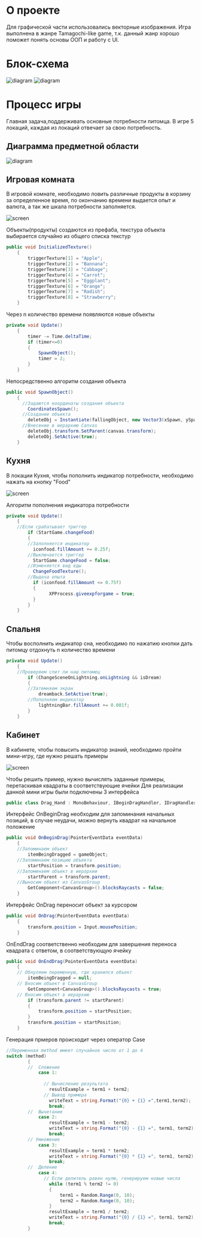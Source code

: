 # О проекте
Для графической части использовались векторные изображения. Игра выполнена в жанре Tamagochi-like game, т.к. данный жанр хорошо поможет понять основы ООП и работу с UI.
# Блок-схема
![diagram](https://sun9-14.userapi.com/0pFuDu1FtqGWuv2G2Uz0gSdQBuMTe6t56MIbLw/BAr5MleKeuc.jpg)
![diagram](https://sun9-45.userapi.com/8DTBpiajKP09Dwb3MivyXpRrDKYA4YmKioZbLA/VYiuLODGk6o.jpg)
# Процесс игры
Главная задача,поддерживать основные потребности питомца. В игре 5 локаций, каждая из локаций отвечает за свою потребность.
## Диаграмма предметной области
![diagram](https://sun9-16.userapi.com/t23h4Vc012vXI6xLIPr4LOHkddYtQwNgDgDTdw/BK_Q3INksvg.jpg)
## Игровая комната
В игровой комнате, необходимо ловить различные продукты в корзину за определенное время, по окончанию времени выдается опыт и валюта, а так же шкала потребности заполняется.

![screen](https://sun9-58.userapi.com/Ecjzq4pE72u-Iw92rNL6B8RnOWNRLmPyRD_ueg/E4Z5ws1dMbs.jpg)

Объекты(продукты) создаются из префаба, текстура объекта выбирается случайно из общего списка текстур
```csharp
public void InitializedTexture()
    {
        triggerTexture[1] = "Apple";
        triggerTexture[2] = "Bannana";
        triggerTexture[3] = "Cabbage";
        triggerTexture[4] = "Carrot";
        triggerTexture[5] = "Eggplant";
        triggerTexture[6] = "Orange";
        triggerTexture[7] = "Radish";
        triggerTexture[8] = "Strawberry";
    }
```
Через n количество времени появляются новые объекты
```csharp
private void Update()
    {
        timer -= Time.deltaTime;
        if (timer<=0)
        {
            SpawnObject();
            timer = 2;
        }
    }
```
Непосредственно алгоритм создания объекта
```csharp
public void SpawnObject()
    {
      //Задаются координаты создания объекта
        CoordinatesSpawn();
      //Создание объекта
        deleteObj = Instantiate(fallingObject, new Vector3(xSpawn, ySpawn, zSpawn), Quaternion.identity);
      //Внесение в иерархию Canvas  
        deleteObj.transform.SetParent(canvas.transform);
        deleteObj.SetActive(true);
    }
```
## Кухня
В локации Кухня, чтобы пополнить индикатор потребности, необходимо нажать на кнопку "Food"

![screen](https://sun9-47.userapi.com/ncPMomGdLG0qIZB-szR0KIfpQtyRr5_Y4vRolg/PLBX-yr0hIA.jpg)

Алгоритм пополнения индикатора потребности
```csharp
private void Update()
    {
    //Если срабатывает триггер
        if (StartGame.changeFood)
        {
        //Заполняется индикатор
          iconfood.fillAmount += 0.25f;
        //Выключается триггер
          StartGame.changeFood = false;
        //Изменяется вид еды
          ChangeFoodTexture();
        //Выдача опыта
          if (iconfood.fillAmount <= 0.75f)
          {
                XPProcess.giveexpforgame = true;
          }
        }
    }
```
## Спальня
Чтобы восполнить индикатор сна, необходимо по нажатию кнопки дать питомцу отдохнуть n количество времени
```csharp
private void Update()
    {
    //Проверяем спит ли наш питомец
        if (ChangeSceneOnLightning.onLightning && isDream)
        {
        //Затемняем экран
            dreamback.SetActive(true);
        //Пополняем индикатор
            lightningBar.fillAmount += 0.001f;
        }
    }
```
## Кабинет
В кабинете, чтобы повысить индикатор знаний, необходимо пройти мини-игру, где нужно решать примеры

![screen](https://sun9-51.userapi.com/72pdRXrmsERwIjdEi4RvVR6flFqHmUHS6ZEM6g/6mfyWvSudQ0.jpg)

Чтобы решить пример, нужно вычислять заданные примеры, перетаскивая квадраты в соответствующие ячейки
Для реализации данной мини игры были подключены 3 интерфейса
```csharp
public class Drag_Hand : MonoBehaviour, IBeginDragHandler, IDragHandler, IEndDragHandler
```
Интерфейс OnBeginDrag необходим для запоминания начальных позиций, в случае неудачи, можно вернуть квадрат на начальное положение
```csharp
public void OnBeginDrag(PointerEventData eventData)
    {
    //Запоминаем объект
        itemBeingDragged = gameObject;
    //Запоминаем позицию объекта
        startPosition = transform.position;
    //Запоминаем объект в иерархии
        startParent = transform.parent;
    //Выносим объект из CanvasGroup
        GetComponent<CanvasGroup>().blocksRaycasts = false;
    }
```
Интерфейс OnDrag переносит объект за курсором
```csharp
public void OnDrag(PointerEventData eventData)
    {
        transform.position = Input.mousePosition;
    }
```
OnEndDrag соответственно необходим для завершения переноса квадрата с ответом, в соответствующую ячейку
```csharp
public void OnEndDrag(PointerEventData eventData)
    {
    // Обнуляем переменную, где хранился объект
        itemBeingDragged = null;
    // Вносим объект в CanvasGroup
        GetComponent<CanvasGroup>().blocksRaycasts = true;
    // Вносим объект в иерархию 
        if (transform.parent != startParent)
        {
            transform.position = startPosition;
        }
        transform.position = startPosition;
    }
```
Генерация прмеров происходит через оператор Case
```csharp
//Переменная method имеет случайное число от 1 до 4
switch (method)
        {
        //  Сложение
            case 1:
                  
              // Вычисление результата
                resultExample = term1 + term2;
              // Вывод примера
                writeText = string.Format("{0} + {1} =",term1,term2);
                break;
        //  Вычетание
            case 2:
                resultExample = term1 - term2;
                writeText = string.Format("{0} - {1} =", term1, term2);
                break;
        // Умножение
            case 3:
                resultExample = term1 * term2;
                writeText = string.Format("{0} * {1} =", term1, term2);
                break;
        //  Деление
            case 4:
              // Если делитель равен нулю, генерируем новые числа
                while (term1 % term2 != 0)
                {
                    term1 = Random.Range(0, 10);
                    term2 = Random.Range(0, 10);
                }
                resultExample = term1 / term2;
                writeText = string.Format("{0} / {1} =", term1, term2);
                break;
        }
```
